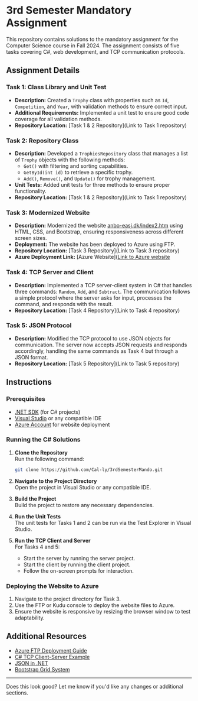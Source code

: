 # 3rd Semester Mandatory Assignment

This repository contains solutions to the mandatory assignment for the Computer Science course in Fall 2024. The assignment consists of five tasks covering C#, web development, and TCP communication protocols.

## Assignment Details

### Task 1: Class Library and Unit Test
- **Description:** Created a `Trophy` class with properties such as `Id`, `Competition`, and `Year`, with validation methods to ensure correct input. 
- **Additional Requirements:** Implemented a unit test to ensure good code coverage for all validation methods.
- **Repository Location:** [Task 1 & 2 Repository](Link to Task 1 repository)

### Task 2: Repository Class
- **Description:** Developed a `TrophiesRepository` class that manages a list of `Trophy` objects with the following methods:
  - `Get()` with filtering and sorting capabilities.
  - `GetById(int id)` to retrieve a specific trophy.
  - `Add()`, `Remove()`, and `Update()` for trophy management.
- **Unit Tests:** Added unit tests for three methods to ensure proper functionality.
- **Repository Location:** [Task 1 & 2 Repository](Link to Task 1 repository)

### Task 3: Modernized Website
- **Description:** Modernized the website [anbo-easj.dk/index2.htm](https://anbo-easj.dk/index2.htm) using HTML, CSS, and Bootstrap, ensuring responsiveness across different screen sizes.
- **Deployment:** The website has been deployed to Azure using FTP.
- **Repository Location:** [Task 3 Repository](Link to Task 3 repository)
- **Azure Deployment Link:** [Azure Website]([Link to Azure website](https://purple-bay-0d1b29203.5.azurestaticapps.net/)

### Task 4: TCP Server and Client
- **Description:** Implemented a TCP server-client system in C# that handles three commands: `Random`, `Add`, and `Subtract`. The communication follows a simple protocol where the server asks for input, processes the command, and responds with the result.
- **Repository Location:** [Task 4 Repository](Link to Task 4 repository)

### Task 5: JSON Protocol
- **Description:** Modified the TCP protocol to use JSON objects for communication. The server now accepts JSON requests and responds accordingly, handling the same commands as Task 4 but through a JSON format.
- **Repository Location:** [Task 5 Repository](Link to Task 5 repository)

## Instructions

### Prerequisites
- [.NET SDK](https://dotnet.microsoft.com/download) (for C# projects)
- [Visual Studio](https://visualstudio.microsoft.com/) or any compatible IDE
- [Azure Account](https://azure.microsoft.com/en-us/free/) for website deployment

### Running the C# Solutions
1. **Clone the Repository**  
   Run the following command:
   ```bash
   git clone https://github.com/Cal-ly/3rdSemesterMando.git
   ```
2. **Navigate to the Project Directory**  
   Open the project in Visual Studio or any compatible IDE.

3. **Build the Project**  
   Build the project to restore any necessary dependencies.

4. **Run the Unit Tests**  
   The unit tests for Tasks 1 and 2 can be run via the Test Explorer in Visual Studio.

5. **Run the TCP Client and Server**  
   For Tasks 4 and 5:
   - Start the server by running the server project.
   - Start the client by running the client project.
   - Follow the on-screen prompts for interaction.

### Deploying the Website to Azure
1. Navigate to the project directory for Task 3.
2. Use the FTP or Kudu console to deploy the website files to Azure.
3. Ensure the website is responsive by resizing the browser window to test adaptability.

## Additional Resources
- [Azure FTP Deployment Guide](https://docs.microsoft.com/en-us/azure/app-service/deploy-ftp)
- [C# TCP Client-Server Example](https://docs.microsoft.com/en-us/dotnet/framework/network-programming/asynchronous-client-socket-example)
- [JSON in .NET](https://docs.microsoft.com/en-us/dotnet/standard/serialization/system-text-json-overview)
- [Bootstrap Grid System](https://getbootstrap.com/docs/4.0/layout/grid/)

---

Does this look good? Let me know if you'd like any changes or additional sections.
